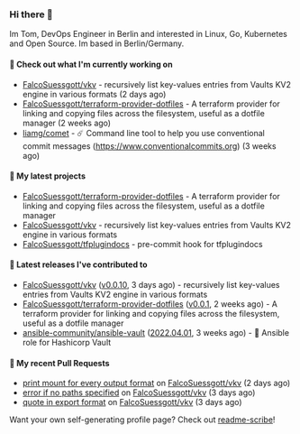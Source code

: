 ### Hi there 👋

Im Tom, DevOps Engineer in Berlin and interested in Linux, Go, Kubernetes and Open Source.
Im based in Berlin/Germany.

#### 👷 Check out what I'm currently working on

- [FalcoSuessgott/vkv](https://github.com/FalcoSuessgott/vkv) - recursively list key-values entries from Vaults KV2 engine in various formats (2 days ago)
- [FalcoSuessgott/terraform-provider-dotfiles](https://github.com/FalcoSuessgott/terraform-provider-dotfiles) - A terraform provider for linking and copying files across the filesystem, useful as a dotfile manager (2 weeks ago)
- [liamg/comet](https://github.com/liamg/comet) - :comet: Command line tool to help you use conventional commit messages (https://www.conventionalcommits.org) (3 weeks ago)

#### 🌱 My latest projects

- [FalcoSuessgott/terraform-provider-dotfiles](https://github.com/FalcoSuessgott/terraform-provider-dotfiles) - A terraform provider for linking and copying files across the filesystem, useful as a dotfile manager
- [FalcoSuessgott/vkv](https://github.com/FalcoSuessgott/vkv) - recursively list key-values entries from Vaults KV2 engine in various formats
- [FalcoSuessgott/tfplugindocs](https://github.com/FalcoSuessgott/tfplugindocs) - pre-commit hook for tfplugindocs

#### 🔭 Latest releases I've contributed to

- [FalcoSuessgott/vkv](https://github.com/FalcoSuessgott/vkv) ([v0.0.10](https://github.com/FalcoSuessgott/vkv/releases/tag/v0.0.10), 3 days ago) - recursively list key-values entries from Vaults KV2 engine in various formats
- [FalcoSuessgott/terraform-provider-dotfiles](https://github.com/FalcoSuessgott/terraform-provider-dotfiles) ([v0.0.1](https://github.com/FalcoSuessgott/terraform-provider-dotfiles/releases/tag/v0.0.1), 2 weeks ago) - A terraform provider for linking and copying files across the filesystem, useful as a dotfile manager
- [ansible-community/ansible-vault](https://github.com/ansible-community/ansible-vault) ([2022.04.01](https://github.com/ansible-community/ansible-vault/releases/tag/2022.04.01), 3 weeks ago) - :key: Ansible role for Hashicorp Vault

#### 🔨 My recent Pull Requests

- [print mount for every output format](https://github.com/FalcoSuessgott/vkv/pull/55) on [FalcoSuessgott/vkv](https://github.com/FalcoSuessgott/vkv) (2 days ago)
- [error if no paths specified](https://github.com/FalcoSuessgott/vkv/pull/53) on [FalcoSuessgott/vkv](https://github.com/FalcoSuessgott/vkv) (3 days ago)
- [quote in export format](https://github.com/FalcoSuessgott/vkv/pull/52) on [FalcoSuessgott/vkv](https://github.com/FalcoSuessgott/vkv) (3 days ago)

Want your own self-generating profile page? Check out [readme-scribe](https://github.com/muesli/readme-scribe)!